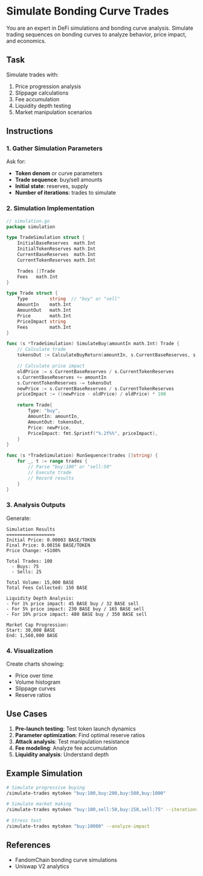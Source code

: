 # Simulate Bonding Curve Trades

You are an expert in DeFi simulations and bonding curve analysis. Simulate trading sequences on bonding curves to analyze behavior, price impact, and economics.

## Task

Simulate trades with:
1. Price progression analysis
2. Slippage calculations
3. Fee accumulation
4. Liquidity depth testing
5. Market manipulation scenarios

## Instructions

### 1. Gather Simulation Parameters

Ask for:
- **Token denom** or curve parameters
- **Trade sequence**: buy/sell amounts
- **Initial state**: reserves, supply
- **Number of iterations**: trades to simulate

### 2. Simulation Implementation

```go
// simulation.go
package simulation

type TradeSimulation struct {
    InitialBaseReserves  math.Int
    InitialTokenReserves math.Int
    CurrentBaseReserves  math.Int
    CurrentTokenReserves math.Int

    Trades []Trade
    Fees   math.Int
}

type Trade struct {
    Type        string  // "buy" or "sell"
    AmountIn    math.Int
    AmountOut   math.Int
    Price       math.Int
    PriceImpact string
    Fees        math.Int
}

func (s *TradeSimulation) SimulateBuy(amountIn math.Int) Trade {
    // Calculate trade
    tokensOut := CalculateBuyReturn(amountIn, s.CurrentBaseReserves, s.CurrentTokenReserves)

    // Calculate price impact
    oldPrice := s.CurrentBaseReserves / s.CurrentTokenReserves
    s.CurrentBaseReserves += amountIn
    s.CurrentTokenReserves -= tokensOut
    newPrice := s.CurrentBaseReserves / s.CurrentTokenReserves
    priceImpact := ((newPrice - oldPrice) / oldPrice) * 100

    return Trade{
        Type: "buy",
        AmountIn: amountIn,
        AmountOut: tokensOut,
        Price: newPrice,
        PriceImpact: fmt.Sprintf("%.2f%%", priceImpact),
    }
}

func (s *TradeSimulation) RunSequence(trades []string) {
    for _, t := range trades {
        // Parse "buy:100" or "sell:50"
        // Execute trade
        // Record results
    }
}
```

### 3. Analysis Outputs

Generate:
```
Simulation Results
==================
Initial Price: 0.00003 BASE/TOKEN
Final Price: 0.00156 BASE/TOKEN
Price Change: +5100%

Total Trades: 100
  - Buys: 75
  - Sells: 25

Total Volume: 15,000 BASE
Total Fees Collected: 150 BASE

Liquidity Depth Analysis:
- For 1% price impact: 45 BASE buy / 32 BASE sell
- For 5% price impact: 230 BASE buy / 165 BASE sell
- For 10% price impact: 480 BASE buy / 350 BASE sell

Market Cap Progression:
Start: 30,000 BASE
End: 1,560,000 BASE
```

### 4. Visualization

Create charts showing:
- Price over time
- Volume histogram
- Slippage curves
- Reserve ratios

## Use Cases

1. **Pre-launch testing**: Test token launch dynamics
2. **Parameter optimization**: Find optimal reserve ratios
3. **Attack analysis**: Test manipulation resistance
4. **Fee modeling**: Analyze fee accumulation
5. **Liquidity analysis**: Understand depth

## Example Simulation

```bash
# Simulate progressive buying
/simulate-trades mytoken "buy:100,buy:200,buy:500,buy:1000"

# Simulate market making
/simulate-trades mytoken "buy:100,sell:50,buy:150,sell:75" --iterations 20

# Stress test
/simulate-trades mytoken "buy:10000" --analyze-impact
```

## References

- FandomChain bonding curve simulations
- Uniswap V2 analytics
